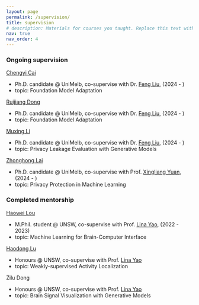 ```yaml
---
layout: page
permalink: /supervision/
title: supervision
# description: Materials for courses you taught. Replace this text with your description.
nav: true
nav_order: 4
---
```


### Ongoing supervision

[Chengyi Cai](https://caichengyi.github.io/)
- Ph.D. candidate @ UniMelb, co-supervise with Dr. [Feng Liu](https://fengliu90.github.io), (2024 - )
- topic: Foundation Model Adaptation

[Ruijiang Dong](https://cis.unimelb.edu.au/people/graduate-researchers/artificial-intelligence/ruijang-dong)
- Ph.D. candidate @ UniMelb, co-supervise with Dr. [Feng Liu](https://fengliu90.github.io), (2024 - )
- topic: Foundation Model Adaptation

[Muxing Li](https://cis.unimelb.edu.au/people/graduate-researchers/artificial-intelligence/muxing-li)
- Ph.D. candidate @ UniMelb, co-supervise with Dr. [Feng Liu](https://fengliu90.github.io), (2024 - )
- topic: Privacy Leakage Evaluation with Generative Models

[Zhonghong Lai](https://cis.unimelb.edu.au/people/graduate-researchers/computer-science/zhonghong-lai)
- Ph.D. candidate @ UniMelb, co-supervise with Prof. [Xingliang Yuan](https://xyuancs.github.io/), (2024 - )
- topic: Privacy Protection in Machine Learning

### Completed mentorship

[Haowei Lou](https://www.haoweilou.com/)
- M.Phil. student @ UNSW, co-supervise with Prof. [Lina Yao](https://www.linayao.com), (2022 - 2023)
- topic: Machine Learning for Brain-Computer Interface

[Haodong Lu](https://jeff024.github.io/)
- Honours @ UNSW, co-supervise with Prof. [Lina Yao](https://www.linayao.com)
- topic: Weakly-supervised Activity Localization

Zilu Dong
- Honours @ UNSW, co-supervise with Prof. [Lina Yao](https://www.linayao.com)
- topic: Brain Signal Visualization with Generative Models